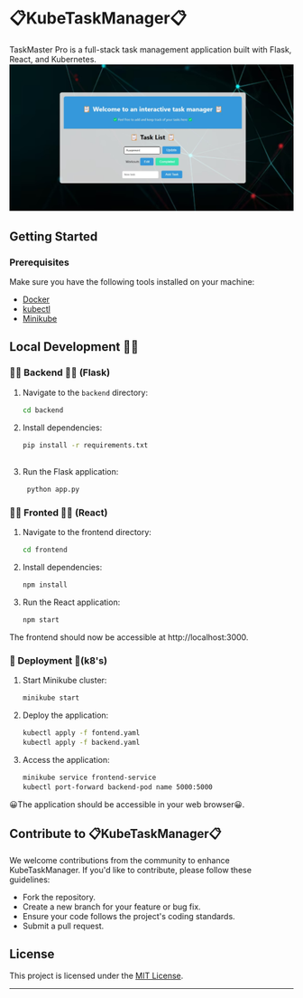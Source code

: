 # 📋KubeTaskManager📋

TaskMaster Pro is a full-stack task management application built with Flask, React, and Kubernetes.
![Task_manager_UI](https://github.com/bharath-manjunath/Kube-Task-Manager/blob/master/Assets/Task_manager_UI.jpeg)

## Getting Started

### Prerequisites

Make sure you have the following tools installed on your machine:

- [Docker](https://www.docker.com/get-started)
- [kubectl](https://kubernetes.io/docs/tasks/tools/install-kubectl/)
- [Minikube](https://minikube.sigs.k8s.io/docs/start/)

## Local Development 👨‍💻

### 👨‍💻 Backend 👨‍💻 (Flask)

1. Navigate to the `backend` directory:
   ```bash
   cd backend

2. Install dependencies:
   ```bash
   pip install -r requirements.txt
  

3. Run the Flask application:
   ```bash
    python app.py
   ``` 
### 👨‍💻 Fronted 👨‍💻 (React)

1. Navigate to the frontend directory:
   ```bash
   cd frontend
2. Install dependencies:
   ```bash
   npm install
3. Run the React application:
   ```bash
   npm start
   ```
The frontend should now be accessible at http://localhost:3000.

### 🚢 Deployment 🚢(k8's)

1. Start Minikube cluster:
   ```bash
   minikube start
2. Deploy the application:
   ```bash
   kubectl apply -f fontend.yaml 
   kubectl apply -f backend.yaml

3. Access the application:
   ```bash
   minikube service frontend-service
   kubectl port-forward backend-pod name 5000:5000
   ```
😀The application should be accessible in your web browser😀.


## Contribute to 📋KubeTaskManager📋

We welcome contributions from the community to enhance KubeTaskManager. If you'd like to contribute, please follow these guidelines:

- Fork the repository.
- Create a new branch for your feature or bug fix.
- Ensure your code follows the project's coding standards.
- Submit a pull request.

## License

This project is licensed under the [MIT License](LICENSE).

---


 
   
